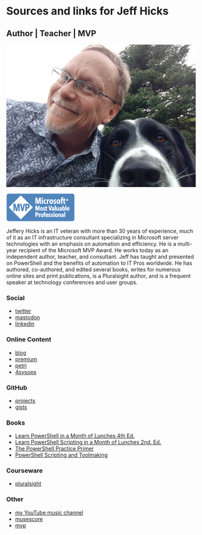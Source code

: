 # Sources and links for Jeff Hicks

## Author | Teacher | MVP

![jeff hicks](images/IMG_20180512_183611539.jpg)

![microsoft mvp](images/MVP_Horizontal_BlueOnly.png)

Jeffery Hicks is an IT veteran with more than 30 years of experience, much of it as an IT infrastructure consultant specializing in Microsoft server technologies with an emphasis on automation and efficiency. He is a multi-year recipient of the Microsoft MVP Award. He works today as an independent author, teacher, and consultant. Jeff has taught and presented on PowerShell and the benefits of automation to IT Pros worldwide. He has authored, co-authored, and edited several books, writes for numerous online sites and print publications, is a Pluralsight author, and is a frequent speaker at technology conferences and user groups.

### Social

+ [twitter](https://twitter.com/jeffhicks)
+ <a rel="me" href="https://techhub.social/@JeffHicks">mastodon</a>
+ [linkedin](https://www.linkedin.com/in/jefferyhicks/)

### Online Content

+ [blog](https://jdhitsolutions.com/blog)
+ [premium](https://jeffhicks.substack.com)
+ [petri](https://petri.com/author/jeff-hicks/)
+ [4sysops](https://4sysops.com/members/jeffery-hicks/)

### GitHub

+ [projects](https://github.com/jdhitsolutions)
+ [gists](https://gist.github.com/jdhitsolutions)

### Books

+ [Learn PowerShell in a Month of Lunches 4th Ed.](https://www.manning.com/books/learn-powershell-in-a-month-of-lunches?a_aid=jdhit&chan=code1)
+ [Learn PowerShell Scripting in a Month of Lunches 2nd. Ed.](https://www.manning.com/books/learn-powershell-scripting-in-a-month-of-lunches-second-edition?a_aid=jdhit&chan=code1&a_aid=jdhit&chan=code1)
+ [The PowerShell Practice Primer](https://leanpub.com/psprimer)
+ [PowerShell Scripting and Toolmaking](https://leanpub.com/powershell-scripting-toolmaking/)

### Courseware

+ [pluralsight](https://pluralsight.pxf.io/qbR6n)

### Other

+ [my YouTube music channel](https://www.youtube.com/channel/UCQgbzJeDQm3zvuHz13UMwZA)
+ [musescore](https://musescore.com/user/26698536)
+ [mvp](https://mvp.microsoft.com/en-us/PublicProfile/4000314)
